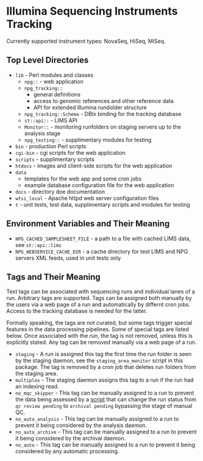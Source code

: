 Illumina Sequencing Instruments Tracking
========================================

Currently supported instrument types: NovaSeq, HiSeq, MiSeq.

Top Level Directories
---------------------

+ `lib` - Perl modules and classes
  + `npg::`          - web application
  + `npg_tracking::`
    + general definitions
    + access to genomic references and other reference data
    + API for extended Illumina rundolder structure
  + `npg_tracking::Schema` - DBIx binding for the tracking database
  + `st::api::`      - LIMS API
  + `Monitor::`      - monitoring runfolders on staging servers up to the
                       analysis stage
  + `npg_testing::`  - supplimentary modules for testing
+ `bin` - production Perl scripts
+ `cgi-bin` - cgi scripts for the web application
+ `scripts` - supplimentary scripts
+ `htdocs` - images and client-side scripts for the web application
+ `data`
  + templates for the web app and some cron jobs
  + example database configuration file for the web application
+ `docs` - directory doe documentation
+ `wtsi_local` - Apache httpd web server configuration files
+ `t` - unit tests, test data, supplimentary scripts and modules for testing

Environment Variables and Their Meaning
---------------------------------------

+ `NPG_CACHED_SAMPLESHEET_FILE` - a path to a file with cached LIMS data,
                                  see `st::api::lims`
+ `NPG_WEBSERVICE_CACHE_DIR` - a cache directory for test LIMS and NPG servers
                               XML feeds, used in unit tests only

Tags and Their Meaning
----------------------

Text tags can be associated with sequencing runs and individual lanes of a run.
Arbitrary tags are supported. Tags can be assigned both manually by the users
via a web page of a run and automatically by differnt cron jobs. Access to the
tracking database is needed for the latter.

Formally speaking, the tags are not curated, but some tags trigger special
features in the data processing pipelines. Some of special tags are listed
below. Once associated with the run, the tag is not removed, unless this is
explicitly stated. Any tag can be removed manually via a web page of a run.

+ `staging` - A run is assigned this tag the first time the run folder is seen
              by the staging daemon, see the `staging_area_monitor` script in
              this package. The tag is removed by a cron job that deletes
              run folders from the staging area.
+ `multiplex` - The staging daemon assigns this tag to a run if the run had
                an indexing read.
+ `no_mqc_skipper` - This tag can be manually assigned to a run to prevent the
                     data being assessed by a
[script](https://github.com/wtsi-npg/npg_qc/blob/master/bin/npg_mqc_skipper)
                     that can change the run status from `qc review pending` to
                     `archival pending` bypassing the stage of manual QC.
+ `no_auto_analysis` - This tag can be manually assigned to a run to prevent
                       it being considered by the analysis daemon.
+ `no_auto_archive` - This tag can be manually assigned to a run to prevent
                      it being considered by the archival daemon.
+ `no_auto` - This tag can be manually assigned to a run to prevent it being
              considered by any automatic processing.

